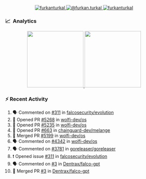 <p align="center">
  <a href="https://linkedin.com/in/furkanturkal" target="blank">
    <img src="https://img.shields.io/badge/linkedin-%230077B5.svg?&style=for-the-badge&logo=linkedin&logoColor=white" alt="furkanturkal" />
  </a>
  <a href="https://medium.com/@furkan.turkal" target="blank">
    <img src="https://img.shields.io/badge/medium-%2312100E.svg?&style=for-the-badge&logo=medium&logoColor=white" alt="@furkan.turkal" />
  </a>
  <a href="https://twitter.com/furkanturkaI" target="blank">
    <img src="https://img.shields.io/badge/Twitter-1DA1F2?style=for-the-badge&logo=twitter&logoColor=white" alt="furkanturkaI" />
  </a>
</p>

### 📈 &nbsp;Analytics

<p align="center">
  <a href="https://coderstats.net/github/#Dentrax">
    <img height="180em" src="https://github-readme-stats-eight-theta.vercel.app/api?username=Dentrax&show_icons=true&theme=algolia&include_all_commits=true&count_private=true&line_height=26"/>
    <img height="180em" src="https://github-readme-stats-eight-theta.vercel.app/api/top-langs/?username=Dentrax&layout=compact&langs_count=8&theme=algolia&line_height=26"/>
  </a>
</p>

### :zap: Recent Activity

<!--START_SECTION:activity-->
1. 🗣 Commented on [#311](https://github.com/falcosecurity/evolution/issues/311#issuecomment-1711166220) in [falcosecurity/evolution](https://github.com/falcosecurity/evolution)
2. 💪 Opened PR [#5268](https://github.com/wolfi-dev/os/pull/5268) in [wolfi-dev/os](https://github.com/wolfi-dev/os)
3. 💪 Opened PR [#5235](https://github.com/wolfi-dev/os/pull/5235) in [wolfi-dev/os](https://github.com/wolfi-dev/os)
4. 💪 Opened PR [#663](https://github.com/chainguard-dev/melange/pull/663) in [chainguard-dev/melange](https://github.com/chainguard-dev/melange)
5. 🎉 Merged PR [#5199](https://github.com/wolfi-dev/os/pull/5199) in [wolfi-dev/os](https://github.com/wolfi-dev/os)
6. 🗣 Commented on [#4342](https://github.com/wolfi-dev/os/issues/4342#issuecomment-1706222078) in [wolfi-dev/os](https://github.com/wolfi-dev/os)
7. 🗣 Commented on [#3781](https://github.com/goreleaser/goreleaser/issues/3781#issuecomment-1706043523) in [goreleaser/goreleaser](https://github.com/goreleaser/goreleaser)
8. ❗ Opened issue [#311](https://github.com/falcosecurity/evolution/issues/311) in [falcosecurity/evolution](https://github.com/falcosecurity/evolution)
9. 🗣 Commented on [#3](https://github.com/Dentrax/falco-gpt/pull/3#issuecomment-1704685133) in [Dentrax/falco-gpt](https://github.com/Dentrax/falco-gpt)
10. 🎉 Merged PR [#3](https://github.com/Dentrax/falco-gpt/pull/3) in [Dentrax/falco-gpt](https://github.com/Dentrax/falco-gpt)
<!--END_SECTION:activity-->
